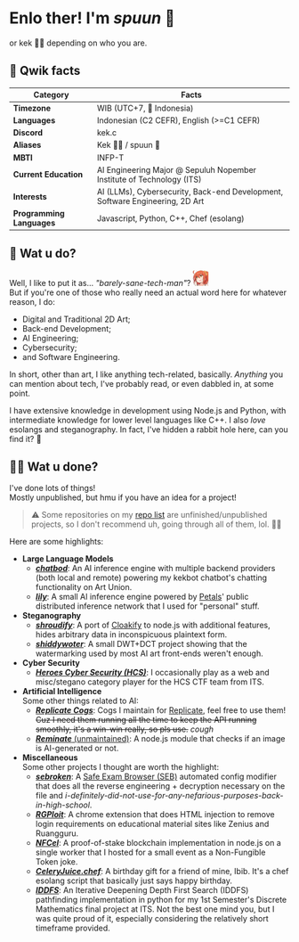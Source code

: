 # **Enlo ther! I'm _spuun_** 🥄

or kek 🧝‍♀️ depending on who you are.

## 🌈 **Qwik facts**

<!-- prettier-ignore-start -->
| Category | Facts |
|---|---|
| **Timezone** | WIB (UTC+7, 📍 Indonesia) |
| **Languages** | Indonesian (C2 CEFR), English (>=C1 CEFR) |
| **Discord** | kek.c |
| **Aliases** | Kek 🧝‍♀️ / spuun 🥄    |
| **MBTI** | INFP-T |
| **Current Education** | AI Engineering Major @ Sepuluh Nopember Institute of Technology (ITS) |
| **Interests** | AI (LLMs), Cybersecurity, Back-end Development, Software Engineering, 2D Art |
| **Programming Languages** | Javascript, Python, C++, Chef (esolang) |
<!-- prettier-ignore-end -->

## 📝 **Wat u do?**

Well, I like to put it as... _"barely-sane-tech-man"_? <img src="./assets/ehehe.png" style="width: 2em;" alt=":ehehe:">  
But if you're one of those who really need an actual word here for whatever reason, I do:

- Digital and Traditional 2D Art;
- Back-end Development;
- AI Engineering;
- Cybersecurity;
- and Software Engineering.

In short, other than art, I like anything tech-related, basically. _Anything_ you can mention about tech, I've probably read, or even dabbled in, at some point.

I have extensive knowledge in development using Node.js and Python, with intermediate knowledge for lower level languages like C++. I also _love_ esolangs and steganography. In fact, I've hidden a rabbit ⁤⁣⁤‌⁡‍‌‌⁡‍‌‍⁡‍⁡‌⁡‌⁢‍⁡‍⁢⁣‌⁡⁢⁡‌⁢‌⁢‍⁢⁡⁢‍⁤⁣⁡⁢⁡‍‍⁢⁡‍⁢⁣‌⁡⁤‍⁡‌⁡‌⁢‌⁢‍⁤⁡‌⁡⁢⁡‍‍⁢⁡‍⁣⁢‍⁤⁡‍⁡‍⁡‍‍⁣‌⁢‍⁡‌⁢‌⁡‌⁡⁤‍⁤⁡‌⁢‌⁡‌⁡⁢⁡‍⁣⁡‌⁤⁢‍‌‍⁢‍⁤⁡‍‍⁢⁡‌⁡⁢⁡‌⁡⁢⁡‌⁤⁡‌⁢‌⁢‌‍‍⁢‍‌‌⁢‍‌‌⁡‍⁡⁢⁡‌⁢‍⁡‍‍⁣‌⁡‍⁡‍⁣⁢‍‌‍⁡‍⁡‌⁡‍‌‌⁡‍‌‌⁡‍⁡‌⁡‍‌⁢⁡‍⁣⁢‍‌‍⁡‍⁢‌⁡‍‌‌⁡‍‌⁡‌⁢⁡‍⁢⁡⁢⁡⁢‍‌‌⁡‍⁡‍⁡‍‌‌⁡‍‌⁢⁡‍⁡⁢⁡‍⁣⁡‌⁢‍⁡‌⁢‌⁢‍‌‌⁢‌⁢⁣⁡⁤⁡‍‍⁢⁡⁢‌⁢⁡‍⁢‍⁡⁢‍⁣⁣‌⁡⁢‍‍⁡‍‍⁢⁡‌⁡⁢⁡⁤‌⁡‌⁢‌⁡‍⁡⁤‌‍⁢⁣⁢‌⁡⁢‌‍⁡⁢⁡⁢⁡‌⁢‍⁡⁢⁣⁡⁤‍⁡⁢⁡‍⁡‌‍‍⁡⁢⁡‍⁡‍‌⁢⁡‌⁡⁢⁡⁤‍⁡‍⁡‍⁡⁢‌⁤‍‌⁣⁢‍‌⁡‌⁢‌⁡‌⁤⁣‍⁢hole here, can you find it? 🙈

## 🦥💨 **Wat u done?**

I've done lots of things!  
Mostly unpublished, but hmu if you have an idea for a project!

> ⚠️ Some repositories on my [repo list](https://github.com/spuuntries?tab=repositories) are unfinished/unpublished projects, so I don't recommend uh, going through all of them, lol. 🙇‍♀️

Here are some highlights:

- **Large Language Models**
  - [**_chatbod_**](https://github.com/spuuntries/chatbod): An AI inference engine with multiple backend providers (both local and remote) powering my kekbot chatbot's chatting functionality on Art Union.
  - [**_lily_**](https://github.com/spuuntries/lily): A small AI inference engine powered by [Petals](https://petals.dev/)' public distributed inference network that I used for "personal" stuff.
- **Steganography**
  - [**_shroudify_**](https://github.com/spuuntries/shroudify): A port of [Cloakify](https://github.com/TryCatchHCF/Cloakify) to node.js with additional features, hides arbitrary data in inconspicuous plaintext form.
  - [**_shiddywoter_**](https://github.com/spuuntries/shiddywoter): A small DWT+DCT project showing that the watermarking used by most AI art front-ends weren't enough.
- **Cyber Security**
  - [**_Heroes Cyber Security (HCS)_**](https://ctftime.org/team/70159/): I occasionally play as a web and misc/stegano category player for the HCS CTF team from ITS.
- **Artificial Intelligence**  
  Some other things related to AI:
  - [**_Replicate Cogs_**](https://github.com/spuuntries/rp-cogs): Cogs I maintain for [Replicate](https://replicate.com/spuuntries), feel free to use them! ~~Cuz I need them running all the time to keep the API running smoothly, it's a win-win really, so pls use.~~ _cough_
  - [**_Reminate_** (unmaintained)](https://github.com/spuuntries/replicate): A node.js module that checks if an image is AI-generated or not.
- **Miscellaneous**  
  Some other projects I thought are worth the highlight:
  - [**_sebroken_**](https://github.com/spuuntries/sebroken): A [Safe Exam Browser (SEB)](https://safeexambrowser.org/) automated config modifier that does all the reverse engineering + decryption necessary on the file and _i-definitely-did-not-use-for-any-nefarious-purposes-back-in-high-school_.
  - [**_RGPloit_**](https://github.com/spuuntries/rgploit/): A chrome extension that does HTML injection to remove login requirements on educational material sites like Zenius and Ruangguru.
  - [**_NFCel_**](https://github.com/spuuntries/nfcel): A proof-of-stake blockchain implementation in node.js on a single worker that I hosted for a small event as a Non-Fungible Token joke.
  - [**_CeleryJuice.chef_**](https://media.discordapp.net/attachments/801809177185615893/925782659890835496/kekleterclr.png): A birthday gift for a friend of mine, Ibib. It's a chef esolang script that basically just says happy birthday.
  - [**_IDDFS_**](https://github.com/spuuntries/uni-matdis/tree/master/tugas-fp/iddfs): An Iterative Deepening Depth First Search (IDDFS) pathfinding implementation in python for my 1st Semester's Discrete Mathematics final project at ITS. Not the best one mind you, but I was quite proud of it, especially considering the relatively short timeframe provided.

